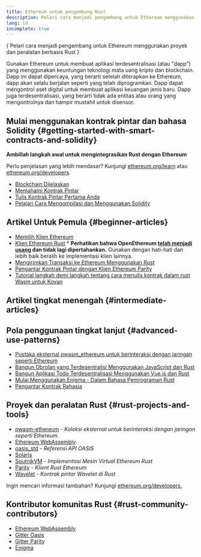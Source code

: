 ```yaml
---
title: Ethereum untuk pengembang Rust
description: Pelari cara menjadi pengembang untuk Ethereum menggunakan proyek dan peralatan berbasis rust
lang: id
incomplete: true
---
```


{
<FeaturedText>Pelari cara menjadi pengembang untuk Ethereum menggunakan proyek dan peralatan berbasis Rust</FeaturedText>
}

Gunakan Ethereum untuk membuat aplikasi terdesentralisasi (atau "dapp") yang menggunakan keuntungan teknologi mata uang kripto dan blockchain. Dapp ini dapat dipercaya, yang berarti setelah diterapkan ke Ethereum, dapp akan selalu berjalan seperti yang telah diprogramkan. Dapp dapat mengontrol aset digital untuk membuat aplikasi keuangan jenis baru. Dapp juga terdesentralisasi, yang berarti tidak ada entitas atau orang yang mengontrolnya dan hampir mustahil untuk disensor.

## Mulai menggunakan kontrak pintar dan bahasa Solidity {#getting-started-with-smart-contracts-and-solidity}

**Ambillah langkah awal untuk mengintegrasikan Rust dengan Ethereum**

Perlu penjelasan yang lebih mendasar? Kunjungi [ethereum.org/learn](/learn/) atau [ethereum.org/developers](/developers/).

- [Blockchain Dijelaskan](https://kauri.io/article/d55684513211466da7f8cc03987607d5/blockchain-explained)
- [Memahami Kontrak Pintar](https://kauri.io/article/e4f66c6079e74a4a9b532148d3158188/ethereum-101-part-5-the-smart-contract)
- [Tulis Kontrak Pintar Pertama Anda](https://kauri.io/article/124b7db1d0cf4f47b414f8b13c9d66e2/remix-ide-your-first-smart-contract)
- [Pelajari Cara Mengompilasi dan Menggunakan Solidity](https://kauri.io/article/973c5f54c4434bb1b0160cff8c695369/understanding-smart-contract-compilation-and-deployment)

## Artikel Untuk Pemula {#beginner-articles}

- [Memilih Klien Ethereum](https://www.trufflesuite.com/docs/truffle/reference/choosing-an-ethereum-client)
- [Klien Ethereum Rust](https://openethereum.github.io/) \* **Perhatikan bahwa OpenEthereum [telah menjadi usang](https://medium.com/openethereum/gnosis-joins-erigon-formerly-turbo-geth-to-release-next-gen-ethereum-client-c6708dd06dd) dan tidak lagi dipertahankan.** Gunakan dengan hati-hati dan lebih baik beralih ke implementasi klien lainnya.
- [Mengirimkan Transaksi ke Ethereum Menggunakan Rust](https://kauri.io/#collections/A%20Hackathon%20Survival%20Guide/sending-ethereum-transactions-with-rust/)
- [Pengantar Kontrak Pintar dengan Klien Ethereum Parity](https://wiki.parity.io/Smart-Contracts)
- [Tutorial langkah demi langkah tentang cara menulis kontrak dalam rust Wasm untuk Kovan](https://github.com/paritytech/pwasm-tutorial)

## Artikel tingkat menengah {#intermediate-articles}

## Pola penggunaan tingkat lanjut {#advanced-use-patterns}

- [Pustaka eksternal pwasm_ethereum untuk berinteraksi dengan jaringan seperti Ethereum](https://github.com/openethereum/pwasm-ethereum)
- [Bangun Obrolan yang Terdesentralisi Menggunakan JavaScript dan Rust](https://medium.com/perlin-network/build-a-decentralized-chat-using-javascript-rust-webassembly-c775f8484b52)
- [Bangun Aplikasi Todo Terdesentralisasi Menggunakan Vue.js dan Rust](https://medium.com/@jjmace01/build-a-decentralized-todo-app-using-vue-js-rust-webassembly-5381a1895beb)
- [Mulai Menggunakan Enigma - Dalam Bahasa Pemrograman Rust](https://blog.enigma.co/getting-started-with-discovery-the-rust-programming-language-4d1e0b06de15)
- [Pengantar Kontrak Rahasia](https://blog.enigma.co/getting-started-with-enigma-an-intro-to-secret-contracts-cdba4fe501c2)

## Proyek dan peralatan Rust {#rust-projects-and-tools}

- [pwasm-ethereum](https://github.com/paritytech/pwasm-ethereum) - _Koleksi eksternal untuk berinteraksi dengan jaringan seperti Ethereum._
- [Ethereum WebAssembly](https://ewasm.readthedocs.io/en/mkdocs/)
- [oasis_std](https://docs.rs/oasis-std/0.2.7/oasis_std/) - _Referensi API OASIS_
- [Solaris](https://github.com/paritytech/sol-rs)
- [SputnikVM](https://github.com/sorpaas/rust-evm) - _Implementasi Mesin Virtual Ethereum Rust_
- [Parity](https://github.com/paritytech/parity-ethereum) - _Klient Rust Ethereum_
- [Wavelet](https://wavelet.perlin.net/docs/smart-contracts) - _Kontrak pintar Wavelet di Rust_

Ingin mencari informasi tambahan? Kunjungi [ethereum.org/developers.](/developers/)

## Kontributor komunitas Rust {#rust-community-contributors}

- [Ethereum WebAssembly](https://gitter.im/ewasm/Lobby)
- [Gitter Oasis](https://gitter.im/Oasis-official/Lobby)
- [Gitter Parity](https://gitter.im/paritytech/parity)
- [Enigma](https://discord.gg/SJK32GY)
